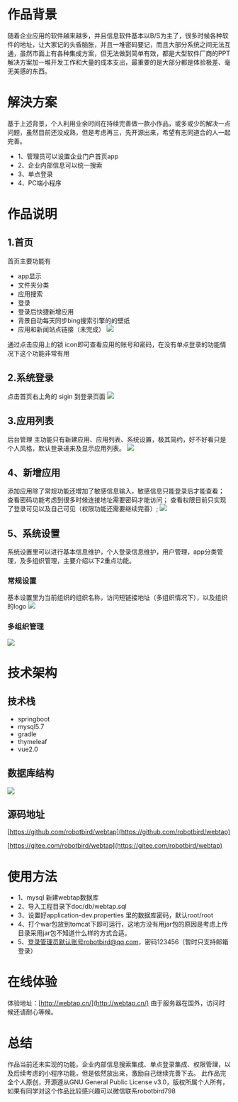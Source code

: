 # 作品背景
随着企业应用的软件越来越多，并且信息软件基本以B/S为主了，很多时候各种软件的地址，让大家记的头昏脑胀，并且一堆密码要记，而且大部分系统之间无法互通，虽然市面上有各种集成方案，但无法做到简单有效，都是大型软件厂商的PPT解决方案加一堆开发工作和大量的成本支出，最重要的是大部分都是体验极差、毫无美感的东西。

# 解決方案
基于上述背景，个人利用业余时间在持续完善做一款小作品，或多或少的解决一点问题，虽然目前还没成熟，但是考虑再三，先开源出来，希望有志同道合的人一起完善。
- 1、管理员可以设置企业门户首页app
- 2、企业内部信息可以统一搜索
- 3、单点登录
- 4、PC端小程序

# 作品说明

## 1.首页
首页主要功能有
- app显示
- 文件夹分类
- 应用搜索
- 登录
- 登录后快捷新增应用
- 背景自动每天同步bing搜索引擎的的壁纸
- 应用和新闻站点链接（未完成）
![](https://img2020.cnblogs.com/blog/94489/202006/94489-20200607201330675-53353685.png)

通过点击应用上的锁 icon即可查看应用的账号和密码，在没有单点登录的功能情况下这个功能非常有用

## 2.系统登录
点击首页右上角的 sigin 到登录页面
![](https://img2020.cnblogs.com/blog/94489/202006/94489-20200607202415043-85943182.png)

## 3.应用列表
后台管理 主功能只有新建应用、应用列表、系统设置，极其简约，好不好看只是个人风格，默认登录进来及显示应用列表。
![](https://img2020.cnblogs.com/blog/94489/202006/94489-20200607202716687-1082275699.png)

## 4、新增应用
添加应用除了常规功能还增加了敏感信息输入，敏感信息只能登录后才能查看；
查看密码功能考虑到很多时候连接地址需要密码才能访问；
查看权限目前只实现了登录可见以及自己可见（权限功能还需要继续完善）;
![](https://img2020.cnblogs.com/blog/94489/202006/94489-20200607215453153-662911775.png)

## 5、系统设置
系统设置里可以进行基本信息维护，个人登录信息维护，用户管理，app分类管理，及多组织管理，主要介绍以下2重点功能。
###  常规设置
基本设置里为当前组织的组织名称，访问短链接地址（多组织情况下），以及组织的logo
![](https://img2020.cnblogs.com/blog/94489/202006/94489-20200607220102561-634355277.png)
### 多组织管理
![](https://img2020.cnblogs.com/blog/94489/202006/94489-20200607220401705-1814288210.png)

# 技术架构
## 技术栈
- springboot
- mysql5.7
- gradle
- thymeleaf
- vue2.0


## 数据库结构
![](https://img2020.cnblogs.com/blog/94489/202006/94489-20200607221139147-1353123121.png)

## 源码地址
[https://github.com/robotbird/webtap](https://github.com/robotbird/webtap)

[https://gitee.com/robotbird/webtap](https://gitee.com/robotbird/webtap)

# 使用方法
- 1、mysql 新建webtap数据库
- 2、导入工程目录下doc/db/webtap.sql
- 3、设置好application-dev.properties 里的数据库密码，默认root/root
- 4、打个war包放到tomcat下即可运行，这地方没有用jar包的原因是考虑上传目录采用jar包不知道什么样的方式合适。
- 5、登录管理员默认账号robotbird@qq.com，密码123456（暂时只支持邮箱登录）

# 在线体验
体验地址：[http://webtap.cn/](http://webtap.cn/)
由于服务器在国外，访问时候还请耐心等候。

# 总结
作品当前还未实现的功能，企业内部信息搜索集成、单点登录集成、权限管理，以及后续考虑的小程序功能，但是依然放出来，激励自己继续完善下去。
此作品完全个人原创，开源遵从GNU General Public License v3.0，版权所属个人所有，如果有同学对这个作品比较感兴趣可以微信联系robotbird798
